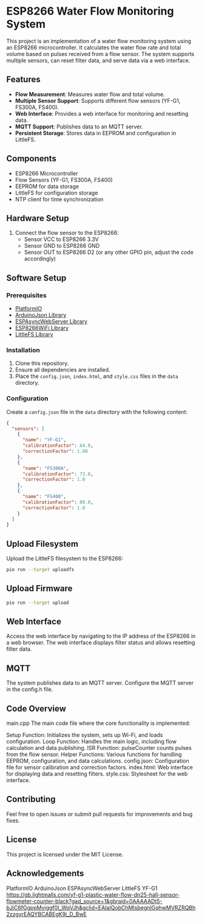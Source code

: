 # ESP8266 Water Flow Monitoring System

This project is an implementation of a water flow monitoring system using an ESP8266 microcontroller. It calculates the water flow rate and total volume based on pulses received from a flow sensor. The system supports multiple sensors, can reset filter data, and serve data via a web interface.

## Features

- **Flow Measurement**: Measures water flow and total volume.
- **Multiple Sensor Support**: Supports different flow sensors (YF-G1, FS300A, FS400).
- **Web Interface**: Provides a web interface for monitoring and resetting data.
- **MQTT Support**: Publishes data to an MQTT server.
- **Persistent Storage**: Stores data in EEPROM and configuration in LittleFS.

## Components

- ESP8266 Microcontroller
- Flow Sensors (YF-G1, FS300A, FS400)
- EEPROM for data storage
- LittleFS for configuration storage
- NTP client for time synchronization

## Hardware Setup

1. Connect the flow sensor to the ESP8266:
   - Sensor VCC to ESP8266 3.3V
   - Sensor GND to ESP8266 GND
   - Sensor OUT to ESP8266 D2 (or any other GPIO pin, adjust the code accordingly)

## Software Setup

### Prerequisites

- [PlatformIO](https://platformio.org/)
- [ArduinoJson Library](https://arduinojson.org/)
- [ESPAsyncWebServer Library](https://github.com/me-no-dev/ESPAsyncWebServer)
- [ESP8266WiFi Library](https://github.com/esp8266/Arduino)
- [LittleFS Library](https://github.com/earlephilhower/LittleFS)

### Installation

1. Clone this repository.
2. Ensure all dependencies are installed.
3. Place the `config.json`, `index.html`, and `style.css` files in the `data` directory.

### Configuration

Create a `config.json` file in the `data` directory with the following content:

```json
{
  "sensors": [
    {
      "name": "YF-G1",
      "calibrationFactor": 64.8,
      "correctionFactor": 1.08
    },
    {
      "name": "FS300A",
      "calibrationFactor": 73.0,
      "correctionFactor": 1.0
    },
    {
      "name": "FS400",
      "calibrationFactor": 80.0,
      "correctionFactor": 1.0
    }
  ]
}
```

## Upload Filesystem
Upload the LittleFS filesystem to the ESP8266:
```bash
pio run --target uploadfs
```

## Upload Firmware
```bash
pio run --target upload
```
## Web Interface
Access the web interface by navigating to the IP address of the ESP8266 in a web browser. The web interface displays filter status and allows resetting filter data.

## MQTT
The system publishes data to an MQTT server. Configure the MQTT server in the config.h file.

## Code Overview

main.cpp
The main code file where the core functionality is implemented:

Setup Function: Initializes the system, sets up Wi-Fi, and loads configuration.
Loop Function: Handles the main logic, including flow calculation and data publishing.
ISR Function: pulseCounter counts pulses from the flow sensor.
Helper Functions: Various functions for handling EEPROM, configuration, and data calculations.
config.json: Configuration file for sensor calibration and correction factors.
index.html: Web interface for displaying data and resetting filters.
style.css: Stylesheet for the web interface.

## Contributing

Feel free to open issues or submit pull requests for improvements and bug fixes.

## License

This project is licensed under the MIT License.

## Acknowledgements

PlatformIO
ArduinoJson
ESPAsyncWebServer
LittleFS
YF-G1 https://gb.lightmalls.com/yf-g1-plastic-water-flow-dn25-hall-sensor-flowmeter-counter-black?gad_source=1&gbraid=0AAAAADt5-bJjC6fGgppMviggf0I_WqVJh&gclid=EAIaIQobChMIsbegnIGqhwMVRZRQBh2zzgyrEAQYBCABEgK9i_D_BwE